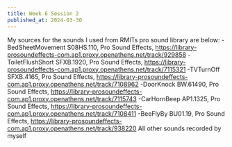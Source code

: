 ```yaml
---
title: Week 6 Session 2
published_at: 2024-03-30
---
```

My sources for the sounds I used from RMITs pro sound library are below:
-BedSheetMovement S08HS.110, Pro Sound Effects, https://library-prosoundeffects-com.ap1.proxy.openathens.net/track/929858
-ToiletFlushShort SFXB.1920, Pro Sound Effects, https://library-prosoundeffects-com.ap1.proxy.openathens.net/track/7115321
-TVTurnOff SFXB.4165, Pro Sound Effects, https://library-prosoundeffects-com.ap1.proxy.openathens.net/track/7108962
-DoorKnock BW.61490, Pro Sound Effects, https://library-prosoundeffects-com.ap1.proxy.openathens.net/track/7115743
-CarHornBeep AP1.1325, Pro Sound Effects, https://library-prosoundeffects-com.ap1.proxy.openathens.net/track/7108411
-BeeFlyBy BU01.19, Pro Sound Effects, https://library-prosoundeffects-com.ap1.proxy.openathens.net/track/938220
All other sounds recorded by myself



